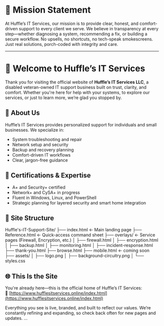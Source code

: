 # 🧭 Mission Statement

At Huffle’s IT Services, our mission is to provide clear, honest, and comfort-driven support to every client we serve. We believe in transparency at every step—whether diagnosing a system, recommending a fix, or building a secure workflow. No upsells, no shortcuts, no tech-speak smokescreens. Just real solutions, porch-coded with integrity and care.

---

# 👋 Welcome to Huffle’s IT Services

Thank you for visiting the official website of **Huffle’s IT Services LLC**, a disabled veteran-owned IT support business built on trust, clarity, and comfort. Whether you're here for help with your systems, to explore our services, or just to learn more, we’re glad you stopped by.

## 💼 About Us

Huffle’s IT Services provides personalized support for individuals and small businesses. We specialize in:

- System troubleshooting and repair  
- Network setup and security  
- Backup and recovery planning  
- Comfort-driven IT workflows  
- Clear, jargon-free guidance  

## 🧠 Certifications & Expertise

- A+ and Security+ certified  
- Network+ and CySA+ in progress  
- Fluent in Windows, Linux, and PowerShell  
- Strategic planning for layered security and smart home integration  

## 📁 Site Structure

Huffle's-IT-Support-Site/
├── index.html                ← Main landing page
├── Reference.html            ← Quick-access command sheet
├── overlays/                 ← Service pages (Firewall, Encryption, etc.)
│   ├── firewall.html
│   ├── encryption.html
│   ├── backup.html
│   ├── monitoring.html
│   ├── incident-response.html
├── thank-you.html
├── browse.html
├── mobile.html               ← coming soon
├── assets/
│   ├── logo.png
│   ├── background-circuitry.png
│   └── styles.css


## 🌐 This Is the Site

You're already here—this is the official home of Huffle’s IT Services:  
🔗 [https://www.hufflesitservices.online/index.html](https://www.hufflesitservices.online/index.html)

Everything you see is live, branded, and built to reflect our values. We’re constantly refining and expanding, so check back often for new pages and updates.
...
